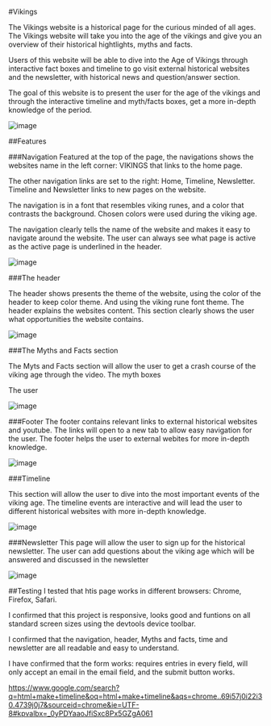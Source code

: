 #Vikings

The Vikings website is a historical page for the curious minded of all ages. The Vikings website will take you into the age of the vikings and give you an overview of their historical hightlights, myths and facts.

Users of this website will be able to dive into the Age of Vikings through interactive fact boxes and timeline to go visit external historical websites and the newsletter, with historical news and question/answer section.

The goal of this website is to present the user for the age of the vikings and through the interactive timeline and myth/facts boxes, get a more in-depth knowledge of the period. 


![image](https://user-images.githubusercontent.com/43667190/147686493-b421b9fa-73d4-442c-b524-cdb543da3a69.png)

##Features

###Navigation
  Featured at the top of the page, the navigations shows the websites name in the left corner: VIKINGS that links to the home page. 
  
  The other navigation links are set to the right: Home, Timeline, Newsletter. Timeline and Newsletter links to new pages on the website. 
  
  The navigation is in a font that resembles viking runes, and a color that contrasts the background. Chosen colors were used during the viking age. 
  
  The navigation clearly tells the name of the website and makes it easy to navigate around the website. The user can always see what page is active as the active page is        underlined in the header. 
  
  ![image](https://user-images.githubusercontent.com/43667190/147686872-9a808c85-f601-4a36-8e7b-2c7c9d9e766e.png)
  
  ###The header
  
  The header shows presents the theme of the website, using the color of the header to keep color theme. And using the viking rune font theme. 
  The header explains the websites content. 
  This section clearly shows the user what opportunities the website contains.
  
  ![image](https://user-images.githubusercontent.com/43667190/147686898-32299c57-fcfe-404b-a8b8-9cb9a1ddacf5.png)

  
  ###The Myths and Facts section
  
  The Myts and Facts section will allow the user to get a crash course of the viking age through the video.
  The myth boxes 
  
  The user 
  
  ![image](https://user-images.githubusercontent.com/43667190/147686927-e20f90c0-5c42-4917-ac07-a6637f7b9cd8.png)

   ###Footer
  The footer contains relevant links to external historical websites and youtube. The links will open to a new tab to allow easy navigation for the user.
  The footer helps the user to external webites for more in-depth knowledge.
  
  ![image](https://user-images.githubusercontent.com/43667190/147687083-49eac8f1-a5b5-4a4c-ab6f-8e7209103566.png)
  
  ###Timeline
  
  This section will allow the user to dive into the most important events of the viking age. 
  The timeline events are interactive and will lead the user to different historical websites with more in-depth knowledge.
  
  ![image](https://user-images.githubusercontent.com/43667190/147687002-3c7a2a8f-1351-401f-938c-7ee0e69e816d.png)

  
  ###Newsletter
  This page will allow the user to sign up for the historical newsletter. The user can add questions about the viking age which will be answered and discussed in the newsletter 
  
  ![image](https://user-images.githubusercontent.com/43667190/147687037-927987e2-7e29-475c-8931-1b83394d6543.png)

  
 

  
  ##Testing
  I tested that htis page works in different browsers: Chrome, Firefox, Safari.
  
  I confirmed that this project is responsive, looks good and funtions on all standard screen sizes using the devtools device toolbar.
  
  I confirmed that the navigation, header, Myths and facts, time and newsletter are all readable and easy to understand. 
  
  I have confirmed that the form works: requires entries in every field, will only accept an email in the email field, and the submit button works. 
  
  
  
  
  
  
  
  
  https://www.google.com/search?q=html+make+timeline&oq=html+make+timeline&aqs=chrome..69i57j0i22i30.4739j0j7&sourceid=chrome&ie=UTF-8#kpvalbx=_0yPDYaaoJfiSxc8Px5GZgA061
